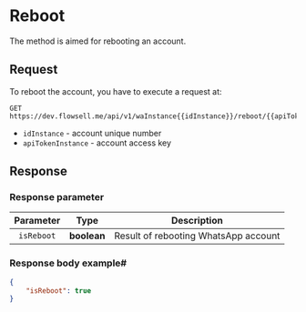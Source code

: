 # Reboot

The method is aimed for rebooting an account.

## Request
To reboot the account, you have to execute a request at:

```
GET https://dev.flowsell.me/api/v1/waInstance{{idInstance}}/reboot/{{apiTokenInstance}}
```

- `idInstance` - account unique number
- `apiTokenInstance` - account access key

## Response
### Response parameter
| **Parameter** |  **Type**   |                                                **Description**                                                |
|:-------------:|:-----------:|:-------------------------------------------------------------------------------------------------------------:|
|  `isReboot`   | **boolean** |                                     Result of rebooting WhatsApp account                                      |

### Response body example#

```json
{
    "isReboot": true
}
```
